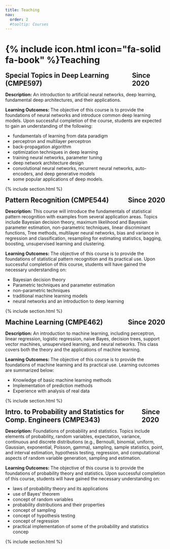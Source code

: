 ```yaml
---
title: Teaching
nav:
  order: 2
  #tooltip: Courses
---
```


# {% include icon.html icon="fa-solid fa-book" %}Teaching


<h2 style="display:flex; justify-content:space-between; align-items:baseline; margin:0;">
  <span>Special Topics in Deep Learning (CMPE597)</span>
  <span>Since 2020</span>
</h2>

**Description:** An introduction to artificial neural networks, deep learning, fundamental deep architectures,
and their applications.

**Learning Outcomes:** The objective of this course is to provide the foundations of neural networks and introduce
common deep learning models. Upon successful completion of the course, students are expected
to gain an understanding of the following:
- fundamentals of learning from data paradigm
- perceptron and multilayer perceptron
- back-propagation algorithm
- optimization techniques in deep learning
- training neural networks, parameter tuning
- deep network architecture design
- convolutional neural networks, recurrent neural networks, auto-encoders, and deep generative models
- some popular applications of deep models.

{% include section.html %}

<h2 style="display:flex; justify-content:space-between; align-items:baseline; margin:0;">
  <span>Pattern Recognition (CMPE544)</span>
  <span>Since 2020</span>
</h2>

**Description:** This course will introduce the fundamentals of statistical
pattern recognition with examples from several application areas. Topics include
Bayesian decision theory, maximum likelihood and Bayesian parameter estimation,
non-parametric techniques, linear discriminant functions, Tree methods, multilayer
neural networks, bias and variance in regression and classification, resampling for estimating statistics, bagging, boosting, unsupervised learning and clustering.

**Learning Outcomes:** The objective of this course is to provide the
foundations of statistical pattern recognition and its practical use. Upon successful
completion of this course, students will have gained the necessary understanding on:
- Bayesian decision theory
- Parametric techniques and parameter estimation
- non-parametric techniques
- traditional machine learning models
- neural networks and an introduction to deep learning

{% include section.html %}
<h2 style="display:flex; justify-content:space-between; align-items:baseline; margin:0;">
  <span>Machine Learning (CMPE462)</span>
  <span>Since 2020</span>
</h2>

**Description:** An introduction to machine learning, including perceptron, linear regression, logistic regression, naive Bayes, decision trees, support vector machines,
unsupervised learning, and neural networks. This class covers both the theory and the
applications of machine learning.

**Learning Outcomes:** The objective of this course is to provide
the foundations of machine learning and its practical use. Learning outcomes are
summarized below:
- Knowledge of basic machine learning methods
- Implementation of prediction methods
- Experience with analysis of real data

{% include section.html %}

<h2 style="display:flex; justify-content:space-between; align-items:baseline; margin:0;">
  <span>Intro. to Probability and Statistics for Comp. Engineers (CMPE343)</span>
  <span>Since 2020</span>
</h2>

**Description:** Foundations of probability and statistics. Topics include elements of probability, random variables, expectation, variance, continuous and discrete distributions (e.g., Bernoulli, binomial, uniform, Gaussian, exponential, Poisson, gamma), sampling, sample statistics, point, and interval estimation, hypothesis testing, regression, and computational aspects of random variable generation, sampling and estimation.

**Learning Outcomes:** The objective of this course is to provide the
foundations of probability theory and statistics. Upon successful completion of this
course, students will have gained the necessary understanding on:
- laws of probability theory and its applications
- use of Bayes’ theorem
- concept of random variables
- probability distributions and their properties
- concept of sampling
- concept of hypothesis testing
- concept of regression
- practical implementation of some of the probability and statistics concep

{% include section.html %}


